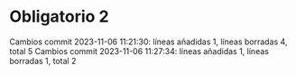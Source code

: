 # Obligatorio 2
Cambios commit 2023-11-06 11:21:30: líneas añadidas 1, líneas borradas 4, total 5
Cambios commit 2023-11-06 11:27:34: líneas añadidas 1, líneas borradas 1, total 2
